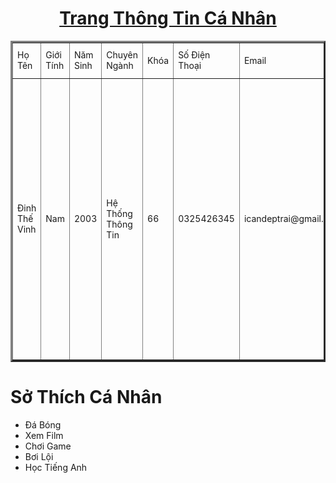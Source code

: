 <!DOCTYPE html>
<html>
<body>
<style>
</style>
<center>
<h1>  <u> Trang Thông Tin Cá Nhân </u>  </h1>
</center>
        <table border="3px" cellpadding="3" cellspacing="4" >  
<tr width="100%">
    <td>  Họ Tên  </td>
    <td> Giới Tính </td>
    <td> Năm Sinh </td>
    <td> Chuyên Ngành </td>
    <td> Khóa </td>
    <td> Số Điện Thoại </td>
    <td> Email </td>
    <td style width="20%" >Ảnh</td>
    <td> Trang Cá Nhân </td>

</tr>
<tr height="450px">
        <td>Đinh Thế Vinh </td>
    <td> Nam </td>
    <td> 2003 </td>
    <td> Hệ Thống Thông Tin </td>
    <td> 66 </td>
    <td> 0325426345 </td>
    <td> icandeptrai@gmail.com </td>
    <td> <img src="IMG01.jpg" alt="Dinh The Vinh" width="290" height="400"> </td>
    <td> <a href="https://www.facebook.com/29forme" target="_blank">Dinh The Vinh </a></td>
</tr>
        </table>
    <h1> Sở Thích Cá Nhân </h1>
    <ul tyle="disc">
    <li> Đá Bóng </li>
    <li> Xem Film </li>
    <li> Chơi Game </li>
    <li> Bơi Lội </li>
    <li> Học Tiếng Anh </li>    
    </ul>
</body>
</html>
